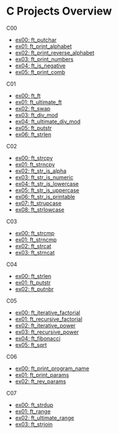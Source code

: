 # C Projects Overview

C00

- [ex00: ft_putchar](https://github.com/pasqualerossi/42-Piscine/blob/main/C00%20-%20C07%20Piscine%20Projects/c00/ex00%20-%20ft_putchar/ft_putchar.c)
- [ex01: ft_print_alphabet](https://github.com/pasqualerossi/42-Piscine/blob/main/C00%20-%20C07%20Piscine%20Projects/c00/ex01%20-%20ft_print_alphabet/ft_print_alphabet.c)
- [ex02: ft_print_reverse_alphabet](https://github.com/pasqualerossi/42-Piscine/blob/main/C00%20-%20C07%20Piscine%20Projects/c00/ex02%20-%20ft_print_reverse_alphabet/ft_print_reverse_alphabet.c)
- [ex03: ft_print_numbers](https://github.com/pasqualerossi/42-Piscine/blob/main/C00%20-%20C07%20Piscine%20Projects/c00/ex03%20-%20ft_print_numbers/ft_print_numbers.c)
- [ex04: ft_is_negative](https://github.com/pasqualerossi/42-Piscine/blob/main/C00%20-%20C07%20Piscine%20Projects/c00/ex04%20-%20ft_is_negative/ft_is_negative.c)
- [ex05: ft_print_comb](https://github.com/pasqualerossi/42-Piscine/blob/main/C00%20-%20C07%20Piscine%20Projects/c00/ex05%20-%20ft_print_comb/ft_print_comb.c)

C01

- [ex00: ft_ft](https://github.com/pasqualerossi/42-Piscine/blob/main/c01/ex00%20-%20ft_ft/ft_ft.c)
- [ex01: ft_ultimate_ft](https://github.com/pasqualerossi/42-Piscine/blob/main/c01/ex01%20-%20ft_ultimate_ft/ft_ultimate_ft.c)
- [ex02: ft_swap](https://github.com/pasqualerossi/42-Piscine/blob/main/c01/ex02%20-%20ft_swap/ft_swap.c)
- [ex03: ft_div_mod](https://github.com/pasqualerossi/42-Piscine/blob/main/c01/ex03%20-%20ft_div_mod/ft_div_mod.c)
- [ex04: ft_ultimate_div_mod](https://github.com/pasqualerossi/42-Piscine/blob/main/c01/ex04%20-%20ft_ultimate_div_mod/ft_ultimate_div_mod.c)
- [ex05: ft_putstr](https://github.com/pasqualerossi/42-Piscine/blob/main/c01/ex05%20-%20ft_putstr/ft_putstr.c)
- [ex06: ft_strlen](https://github.com/pasqualerossi/42-Piscine/blob/main/c01/ex06%20-%20ft_strlen/ft_strlen.c)

C02

- [ex00: ft_strcpy](https://github.com/pasqualerossi/42-Piscine/blob/main/c02/ex00%20-%20ft_strcpy/ft_strcpy.c)
- [ex01: ft_strncpy](https://github.com/pasqualerossi/42-Piscine/blob/main/c02/ex01%20-%20ft_strncpy/ft_strncpy.c)
- [ex02: ft_str_is_alpha](https://github.com/pasqualerossi/42-Piscine/blob/main/c02/ex02%20-%20ft_str_is_alpha/ft_str_is_alpha.c)
- [ex03: ft_str_is_numeric](https://github.com/pasqualerossi/42-Piscine/blob/main/c02/ex03%20-%20ft_str_is_numeric/ft_str_is_numeric.c)
- [ex04: ft_str_is_lowercase](https://github.com/pasqualerossi/42-Piscine/blob/main/c02/ex04%20-%20ft_str_is_lowercase/ft_str_is_lowercase.c)
- [ex05: ft_str_is_uppercase](https://github.com/pasqualerossi/42-Piscine/blob/main/c02/ex05%20-%20ft_str_is_uppercase/ft_str_is_uppercase.c)
- [ex06: ft_str_is_printable](https://github.com/pasqualerossi/42-Piscine/blob/main/c02/ex06%20-%20ft_str_is_printable/ft_str_is_printable.c)
- [ex07: ft_strupcase](https://github.com/pasqualerossi/42-Piscine/blob/main/c02/ex07%20-%20ft_strupcase/ft_strupcase.c)
- [ex08: ft_strlowcase](https://github.com/pasqualerossi/42-Piscine/blob/main/c02/ex08%20-%20ft_strlowcase/ft_strlowcase.c)

C03

- [ex00: ft_strcmp](https://github.com/pasqualerossi/42-Piscine/blob/main/c03/ex00%20-%20ft_strcmp/ft_strcmp.c)
- [ex01: ft_strncmp](https://github.com/pasqualerossi/42-Piscine/blob/main/c03/ex01%20-%20ft_strncmp/ft_strncmp.c)
- [ex02: ft_strcat](https://github.com/pasqualerossi/42-Piscine/blob/main/c03/ex02%20-%20ft_strcat/ft_strcat.c)
- [ex03: ft_strncat](https://github.com/pasqualerossi/42-Piscine/blob/main/c03/ex03%20-%20ft_strncat/ft_strncat.c)

C04

- [ex00: ft_strlen](https://github.com/pasqualerossi/42-Piscine/blob/main/c04/ex00%20-%20ft_strlen/ft_strlen.c)
- [ex01: ft_putstr](https://github.com/pasqualerossi/42-Piscine/blob/main/c04/ex01%20-%20ft_putstr/ft_putstr.c)
- [ex02: ft_putnbr](https://github.com/pasqualerossi/42-Piscine/blob/main/c04/ex02%20-%20ft_putnbr/ft_putnbr.c)

C05

- [ex00: ft_iterative_factorial](https://github.com/pasqualerossi/42-Piscine/blob/main/c05/ex00%20-%20ft_iterative_factorial/ft_iterative_factorial.c)
- [ex01: ft_recursive_factorial](https://github.com/pasqualerossi/42-Piscine/blob/main/c05/ex01%20-%20ft_recursive_factorial/ft_recursive_factorial.c)
- [ex02: ft_iterative_power](https://github.com/pasqualerossi/42-Piscine/blob/main/c05/ex02%20-%20ft_iterative_power/ft_iterative_power.c)
- [ex03: ft_recursive_power](https://github.com/pasqualerossi/42-Piscine/blob/main/c05/ex03%20-%20ft_recursive_power/ft_recursive_power.c)
- [ex04: ft_fibonacci](https://github.com/pasqualerossi/42-Piscine/blob/main/c05/ex04%20-%20ft_fibonacci/ft_fibonacci.c)
- [ex05: ft_sqrt](https://github.com/pasqualerossi/42-Piscine/blob/main/c05/ex05%20-%20ft_sqrt/ft_sqrt.c)

C06

- [ex00: ft_print_program_name](https://github.com/pasqualerossi/42-Piscine/blob/main/c06/ex00%20-%20ft_print_program_name/ft_print_program_name.c)
- [ex01: ft_print_params](https://github.com/pasqualerossi/42-Piscine/blob/main/c06/ex01%20-%20ft_print_params/ft_print_params.c)
- [ex02: ft_rev_params](https://github.com/pasqualerossi/42-Piscine/blob/main/c06/ex02%20-%20ft_rev_params/ft_rev_params.c)

C07

- [ex00: ft_strdup](https://github.com/pasqualerossi/42-Piscine/blob/main/c07/ex00%20-%20ft_strdup/ft_strdup.c)
- [ex01: ft_range](https://github.com/pasqualerossi/42-Piscine/blob/main/c07/ex01%20-%20ft_range/ft_range.c)
- [ex02: ft_ultimate_range](https://github.com/pasqualerossi/42-Piscine/blob/main/c07/ex02%20-%20ft_ultimate_range/ft_ultimate_range.c)
- [ex03: ft_strjoin](https://github.com/pasqualerossi/42-Piscine/blob/main/c07/ex03%20-%20ft_strjoin/ft_strjoin.c)
